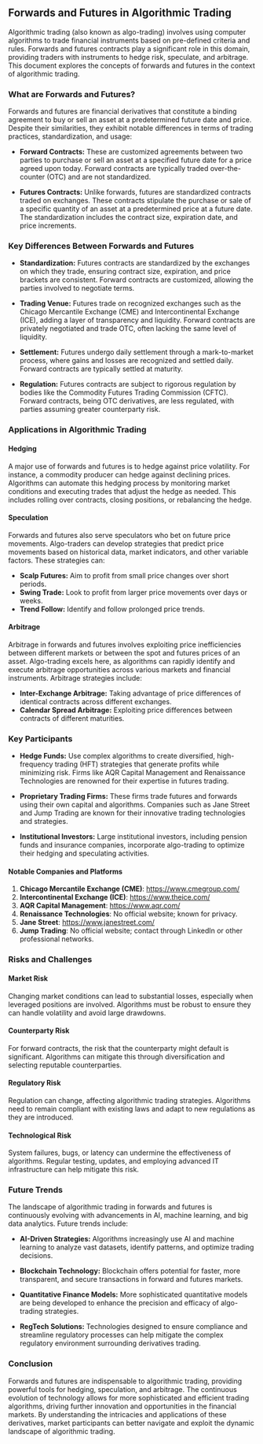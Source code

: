 ## Forwards and Futures in Algorithmic Trading

Algorithmic trading (also known as algo-trading) involves using computer algorithms to trade financial instruments based on pre-defined criteria and rules. Forwards and futures contracts play a significant role in this domain, providing traders with instruments to hedge risk, speculate, and arbitrage. This document explores the concepts of forwards and futures in the context of algorithmic trading.

### What are Forwards and Futures?

Forwards and futures are financial derivatives that constitute a binding agreement to buy or sell an asset at a predetermined future date and price. Despite their similarities, they exhibit notable differences in terms of trading practices, standardization, and usage:

- **Forward Contracts:** These are customized agreements between two parties to purchase or sell an asset at a specified future date for a price agreed upon today. Forward contracts are typically traded over-the-counter (OTC) and are not standardized.

- **Futures Contracts:** Unlike forwards, futures are standardized contracts traded on exchanges. These contracts stipulate the purchase or sale of a specific quantity of an asset at a predetermined price at a future date. The standardization includes the contract size, expiration date, and price increments.

### Key Differences Between Forwards and Futures

- **Standardization:** Futures contracts are standardized by the exchanges on which they trade, ensuring contract size, expiration, and price brackets are consistent. Forward contracts are customized, allowing the parties involved to negotiate terms.

- **Trading Venue:** Futures trade on recognized exchanges such as the Chicago Mercantile Exchange (CME) and Intercontinental Exchange (ICE), adding a layer of transparency and liquidity. Forward contracts are privately negotiated and trade OTC, often lacking the same level of liquidity.

- **Settlement:** Futures undergo daily settlement through a mark-to-market process, where gains and losses are recognized and settled daily. Forward contracts are typically settled at maturity.

- **Regulation:** Futures contracts are subject to rigorous regulation by bodies like the Commodity Futures Trading Commission (CFTC). Forward contracts, being OTC derivatives, are less regulated, with parties assuming greater counterparty risk.

### Applications in Algorithmic Trading

#### Hedging

A major use of forwards and futures is to hedge against price volatility. For instance, a commodity producer can hedge against declining prices. Algorithms can automate this hedging process by monitoring market conditions and executing trades that adjust the hedge as needed. This includes rolling over contracts, closing positions, or rebalancing the hedge.

#### Speculation

Forwards and futures also serve speculators who bet on future price movements. Algo-traders can develop strategies that predict price movements based on historical data, market indicators, and other variable factors. These strategies can:

- **Scalp Futures:** Aim to profit from small price changes over short periods.
- **Swing Trade:** Look to profit from larger price movements over days or weeks.
- **Trend Follow:** Identify and follow prolonged price trends.

#### Arbitrage

Arbitrage in forwards and futures involves exploiting price inefficiencies between different markets or between the spot and futures prices of an asset. Algo-trading excels here, as algorithms can rapidly identify and execute arbitrage opportunities across various markets and financial instruments. Arbitrage strategies include:

- **Inter-Exchange Arbitrage:** Taking advantage of price differences of identical contracts across different exchanges.
- **Calendar Spread Arbitrage:** Exploiting price differences between contracts of different maturities.

### Key Participants

- **Hedge Funds:** Use complex algorithms to create diversified, high-frequency trading (HFT) strategies that generate profits while minimizing risk. Firms like AQR Capital Management and Renaissance Technologies are renowned for their expertise in futures trading.

- **Proprietary Trading Firms:** These firms trade futures and forwards using their own capital and algorithms. Companies such as Jane Street and Jump Trading are known for their innovative trading technologies and strategies.

- **Institutional Investors:** Large institutional investors, including pension funds and insurance companies, incorporate algo-trading to optimize their hedging and speculating activities.

#### Notable Companies and Platforms

1. **Chicago Mercantile Exchange (CME)**: https://www.cmegroup.com/
2. **Intercontinental Exchange (ICE)**: https://www.theice.com/
3. **AQR Capital Management**: https://www.aqr.com/
4. **Renaissance Technologies**: No official website; known for privacy.
5. **Jane Street**: https://www.janestreet.com/
6. **Jump Trading**: No official website; contact through LinkedIn or other professional networks.

### Risks and Challenges

#### Market Risk

Changing market conditions can lead to substantial losses, especially when leveraged positions are involved. Algorithms must be robust to ensure they can handle volatility and avoid large drawdowns.

#### Counterparty Risk

For forward contracts, the risk that the counterparty might default is significant. Algorithms can mitigate this through diversification and selecting reputable counterparties.

#### Regulatory Risk

Regulation can change, affecting algorithmic trading strategies. Algorithms need to remain compliant with existing laws and adapt to new regulations as they are introduced.

#### Technological Risk

System failures, bugs, or latency can undermine the effectiveness of algorithms. Regular testing, updates, and employing advanced IT infrastructure can help mitigate this risk.

### Future Trends

The landscape of algorithmic trading in forwards and futures is continuously evolving with advancements in AI, machine learning, and big data analytics. Future trends include:

- **AI-Driven Strategies:** Algorithms increasingly use AI and machine learning to analyze vast datasets, identify patterns, and optimize trading decisions.

- **Blockchain Technology:** Blockchain offers potential for faster, more transparent, and secure transactions in forward and futures markets.

- **Quantitative Finance Models:** More sophisticated quantitative models are being developed to enhance the precision and efficacy of algo-trading strategies.

- **RegTech Solutions:** Technologies designed to ensure compliance and streamline regulatory processes can help mitigate the complex regulatory environment surrounding derivatives trading.

### Conclusion

Forwards and futures are indispensable to algorithmic trading, providing powerful tools for hedging, speculation, and arbitrage. The continuous evolution of technology allows for more sophisticated and efficient trading algorithms, driving further innovation and opportunities in the financial markets. By understanding the intricacies and applications of these derivatives, market participants can better navigate and exploit the dynamic landscape of algorithmic trading.
